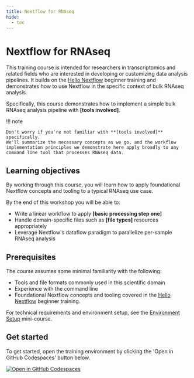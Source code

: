 ```yaml
---
title: Nextflow for RNAseq
hide:
  - toc
---
```


# Nextflow for RNAseq

This training course is intended for researchers in transcriptomics and related fields who are interested in developing or customizing data analysis pipelines.
It builds on the [Hello Nextflow](../hello_nextflow/) beginner training and demonstrates how to use Nextflow in the specific context of bulk RNAseq analysis.

Specifically, this course demonstrates how to implement a simple bulk RNAseq analysis pipeline with **[tools involved]**.

!!! note

    Don't worry if you're not familiar with **[tools involved]** specifically.
    We'll summarize the necessary concepts as we go, and the workflow implementation principles we demonstrate here apply broadly to any command line tool that processes RNAseq data.

## Learning objectives

By working through this course, you will learn how to apply foundational Nextflow concepts and tooling to a typical RNAseq use case.

By the end of this workshop you will be able to:

- Write a linear workflow to apply **[basic processing step one]**
- Handle domain-specific files such as **[file types]** resources appropriately
- Leverage Nextflow's dataflow paradigm to parallelize per-sample RNAseq analysis
<!-- TODO
- Implement **[quality control aggregation??]** using relevant channel operators
- Configure pipeline execution and manage and optimize resource allocations
- Implement per-step and end-to-end pipeline tests that handle RNAseq-specific idiosyncrasies appropriately
-->
<!-- TODO for future expansion: add metadata/samplesheet handling -->

## Prerequisites

The course assumes some minimal familiarity with the following:

- Tools and file formats commonly used in this scientific domain
- Experience with the command line
- Foundational Nextflow concepts and tooling covered in the [Hello Nextflow](../hello_nextflow/) beginner training.

For technical requirements and environment setup, see the [Environment Setup](../envsetup/) mini-course.

## Get started

To get started, open the training environment by clicking the 'Open in GitHub Codespaces' button below.

[![Open in GitHub Codespaces](https://github.com/codespaces/badge.svg)](https://codespaces.new/nextflow-io/training?quickstart=1&ref=master)

